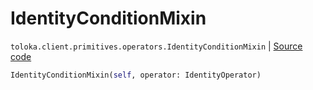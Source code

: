# IdentityConditionMixin
`toloka.client.primitives.operators.IdentityConditionMixin` | [Source code](https://github.com/Toloka/toloka-kit/blob/v1.1.4/src/client/primitives/operators.py#L175)

```python
IdentityConditionMixin(self, operator: IdentityOperator)
```

